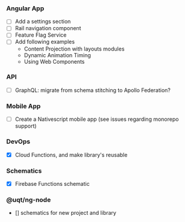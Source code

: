 ### Angular App

- [ ] Add a settings section
- [ ] Rail navigation component
- [ ] Feature Flag Service
- [ ] Add following examples
  - Content Projection with layouts modules
  - Dynamic Animation Timing
  - Using Web Components

### API

- [ ] GraphQL: migrate from schema stitching to Apollo Federation?

### Mobile App

- [ ] Create a Nativescript mobile app (see issues regarding monorepo support)

### DevOps

- [x] Cloud Functions, and make library's reusable

### Schematics

- [x] Firebase Functions schematic

### @uqt/ng-node

- [] schematics for new project and library

